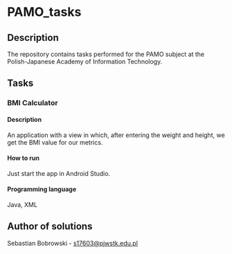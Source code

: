 # PAMO_tasks
## Description
The repository contains tasks performed for the PAMO subject at the Polish-Japanese Academy of Information Technology.
## Tasks
### BMI Calculator
#### Description
An application with a view in which, after entering the weight and height, we get the BMI value for our metrics.
#### How to run
Just start the app in Android Studio.
#### Programming language
Java, XML
## Author of solutions
Sebastian Bobrowski - s17603@pjwstk.edu.pl